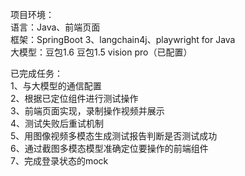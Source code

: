 项目环境：  
语言：Java、前端页面  
框架：SpringBoot 3、langchain4j、playwright for Java  
大模型：豆包1.6  豆包1.5 vision pro（已配置）  

已完成任务：  
1、与大模型的通信配置  
2、根据已定位组件进行测试操作  
3、前端页面实现，录制操作视频并展示  
4、测试失败后重试机制  
5、用图像视频多模态生成测试报告判断是否测试成功  
6、通过截图多模态模型准确定位要操作的前端组件  
7、完成登录状态的mock  
